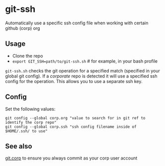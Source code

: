 # git-ssh

Automatically use a specific ssh config file when working with certain github (corp) org

## Usage

- Clone the repo
- `export GIT_SSH=path/to/git-ssh.sh` # for example, in your bash profile

`git-ssh.sh` checks the git operation for a specified match (specified in your global git config).
If a *corporate* repo is detected it will use a specified ssh config for the operation. This allows
you to use a separate ssh key.

## Config

Set the following values:

    git config --global corp.org "value to search for in git ref to identify the corp repo"
    git config --global corp.ssh "ssh config filename inside of $HOME/.ssh/ to use"

## See also

[git.corp](https://github.com/diffsky/git.corp) to ensure you always commit as your corp user account